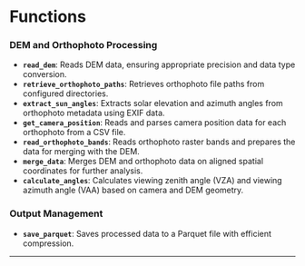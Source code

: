 # Functions

### **DEM and Orthophoto Processing**

- **`read_dem`**: Reads DEM data, ensuring appropriate precision and data type conversion.
- **`retrieve_orthophoto_paths`**: Retrieves orthophoto file paths from configured directories.
- **`extract_sun_angles`**: Extracts solar elevation and azimuth angles from orthophoto metadata using EXIF data.
- **`get_camera_position`**: Reads and parses camera position data for each orthophoto from a CSV file.
- **`read_orthophoto_bands`**: Reads orthophoto raster bands and prepares the data for merging with the DEM.
- **`merge_data`**: Merges DEM and orthophoto data on aligned spatial coordinates for further analysis.
- **`calculate_angles`**: Calculates viewing zenith angle (VZA) and viewing azimuth angle (VAA) based on camera and DEM geometry.

### **Output Management**

- **`save_parquet`**: Saves processed data to a Parquet file with efficient compression.

---